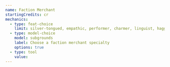 ```yaml
---
name: Faction Merchant
startingCredits: cr
mechanics:
  - type: feat-choice
    limit: silver-tongued, empathic, performer, charmer, linguist, haggler, inspiring leader, practiced
  - type: model-choice
    model: subgrounds
    label: Choose a faction merchant specialty
    options: true
  - type: tool
    value: 
---
```

